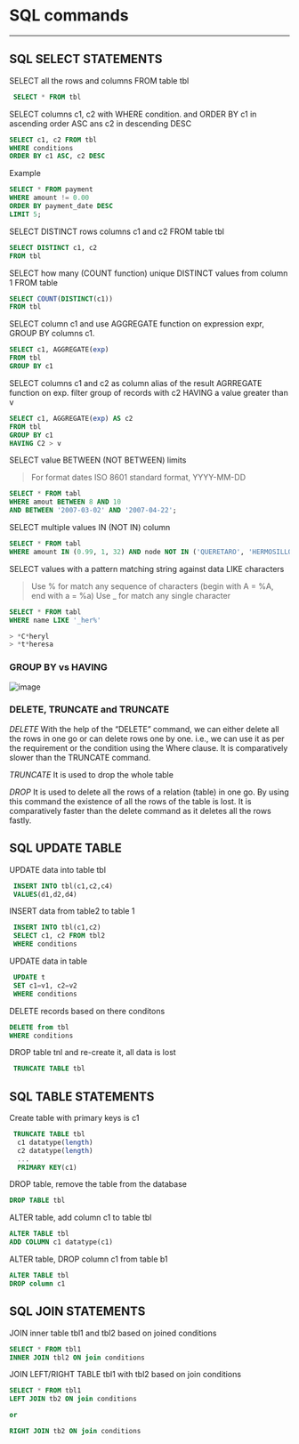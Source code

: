 # SQL commands
---

## SQL SELECT STATEMENTS

SELECT all the rows and columns FROM table tbl

```sql
 SELECT * FROM tbl
```

SELECT columns c1, c2 with WHERE condition. and ORDER BY c1 in ascending order ASC ans c2 in descending DESC

```sql
SELECT c1, c2 FROM tbl
WHERE conditions
ORDER BY c1 ASC, c2 DESC
```
Example

```sql
SELECT * FROM payment
WHERE amount != 0.00
ORDER BY payment_date DESC
LIMIT 5;
```

SELECT DISTINCT rows columns c1 and c2 FROM table tbl

```sql
SELECT DISTINCT c1, c2
FROM tbl
```

SELECT how many (COUNT function) unique DISTINCT values from column 1 FROM table

```sql
SELECT COUNT(DISTINCT(c1))
FROM tbl
```

SELECT column c1 and use AGGREGATE function on expression expr, GROUP BY columns c1.

```sql
SELECT c1, AGGREGATE(exp)
FROM tbl
GROUP BY c1
```

SELECT columns c1 and c2 as column alias of the result AGRREGATE function on exp. filter group of records with c2 HAVING a value greater than v

```sql
SELECT c1, AGGREGATE(exp) AS c2
FROM tbl
GROUP BY c1
HAVING C2 > v
```

SELECT value BETWEEN (NOT BETWEEN) limits
> For format dates ISO 8601 standard format, YYYY-MM-DD

```sql
SELECT * FROM tabl
WHERE amout BETWEEN 8 AND 10 
AND BETWEEN '2007-03-02' AND '2007-04-22';
```

SELECT multiple values IN (NOT IN) column

```sql
SELECT * FROM tabl
WHERE amount IN (0.99, 1, 32) AND node NOT IN ('QUERETARO', 'HERMOSILLO');
```

SELECT values with a pattern matching string against data LIKE characters
> Use % for match any sequence of characters (begin with A = %A, end with a = %a)
> Use _ for match any single character

```sql
SELECT * FROM tabl
WHERE name LIKE '_her%'

> *C*heryl
> *t*heresa
```

### GROUP BY vs HAVING
![image](https://user-images.githubusercontent.com/33365899/170773313-f2e93a66-5f2e-4556-86ed-09449c0df963.png)

### DELETE, TRUNCATE and TRUNCATE

*DELETE* With the help of the “DELETE” command, we can either delete all the rows in one go or can delete rows one by one. i.e., we can use it as per the requirement or the condition using the Where clause. It is comparatively slower than the TRUNCATE command.

*TRUNCATE* It is used to drop the whole table

*DROP* It is used to delete all the rows of a relation (table) in one go.  By using this command the existence of all the rows of the table is lost. It is comparatively faster than the delete command as it deletes all the rows fastly. 

## SQL UPDATE TABLE

UPDATE data into table tbl

```sql
 INSERT INTO tbl(c1,c2,c4)
 VALUES(d1,d2,d4)
```

INSERT data from table2 to table 1

```sql
 INSERT INTO tbl(c1,c2)
 SELECT c1, c2 FROM tbl2
 WHERE conditions
```

UPDATE data in table

```sql
 UPDATE t
 SET c1=v1, c2=v2
 WHERE conditions
```

DELETE records based on there conditons

```sql
DELETE from tbl
WHERE conditions
```

DROP table tnl and re-create it, all data is lost

```sql
 TRUNCATE TABLE tbl
```

## SQL TABLE STATEMENTS

Create table with primary keys is c1

```sql
 TRUNCATE TABLE tbl
  c1 datatype(length)
  c2 datatype(length)
  ...
  PRIMARY KEY(c1)
```

DROP table, remove the table from the database

```sql
DROP TABLE tbl
```

ALTER table, add column c1 to table tbl

```sql
ALTER TABLE tbl
ADD COLUMN c1 datatype(c1)
```

ALTER table, DROP column c1 from table b1

```sql
ALTER TABLE tbl
DROP column c1
```

## SQL JOIN STATEMENTS

JOIN inner table tbl1 and tbl2 based on joined conditions

```sql
SELECT * FROM tbl1
INNER JOIN tbl2 ON join conditions
```

JOIN LEFT/RIGHT TABLE tbl1 with tbl2 based on join conditions

```sql
SELECT * FROM tbl1
LEFT JOIN tb2 ON join conditions

or

RIGHT JOIN tb2 ON join conditions
```


